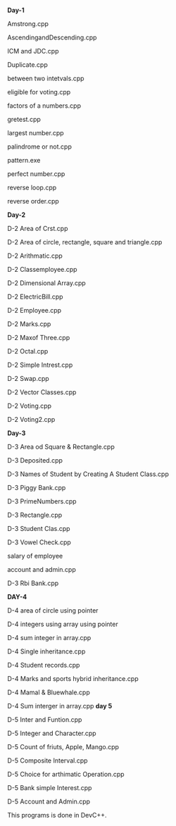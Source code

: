 **Day-1**

Amstrong.cpp

AscendingandDescending.cpp

ICM and JDC.cpp

Duplicate.cpp

between two intetvals.cpp

eligible for voting.cpp

factors of a numbers.cpp

gretest.cpp

largest number.cpp

palindrome or not.cpp

pattern.exe

perfect number.cpp

reverse loop.cpp

reverse order.cpp

**Day-2**

D-2 Area of Crst.cpp

D-2 Area of circle, rectangle, square and triangle.cpp

D-2 Arithmatic.cpp

D-2 Classemployee.cpp

D-2 Dimensional Array.cpp

D-2 ElectricBill.cpp

D-2 Employee.cpp

D-2 Marks.cpp

D-2 Maxof Three.cpp

D-2 Octal.cpp

D-2 Simple Intrest.cpp

D-2 Swap.cpp

D-2 Vector Classes.cpp

D-2 Voting.cpp

D-2 Voting2.cpp

**Day-3**

D-3 Area od Square & Rectangle.cpp

D-3 Deposited.cpp

D-3 Names of Student by Creating A Student Class.cpp

D-3 Piggy Bank.cpp

D-3 PrimeNumbers.cpp

D-3 Rectangle.cpp

D-3 Student Clas.cpp

D-3 Vowel Check.cpp

salary of employee

account and admin.cpp

D-3 Rbi Bank.cpp


**DAY-4**

D-4 area of circle using pointer

D-4 integers using array using pointer

D-4 sum integer in array.cpp

D-4 Single inheritance.cpp

D-4 Student records.cpp

D-4 Marks and sports hybrid inheritance.cpp

D-4 Mamal & Bluewhale.cpp

D-4 Sum interger in array.cpp
**day 5**

D-5 Inter and Funtion.cpp

D-5 Integer and Character.cpp

D-5 Count of friuts, Apple, Mango.cpp

D-5 Composite Interval.cpp

D-5 Choice for arthimatic Operation.cpp

D-5 Bank simple Interest.cpp

D-5 Account and Admin.cpp

This programs is done in DevC++.
